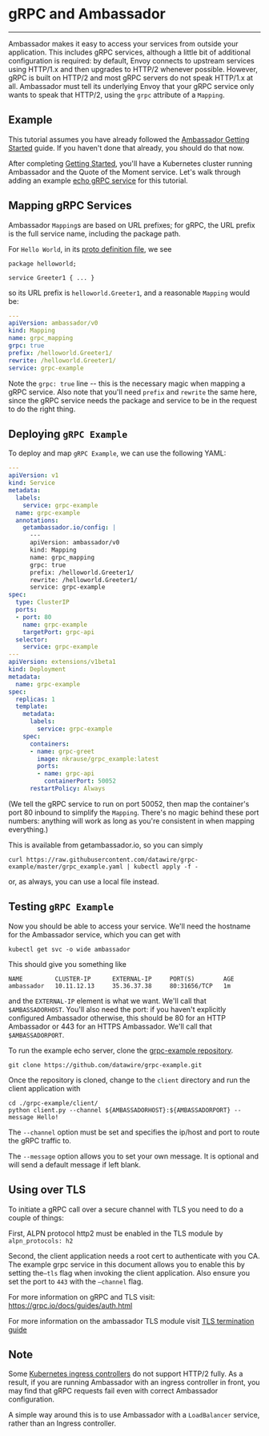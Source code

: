 # gRPC and Ambassador

---

Ambassador makes it easy to access your services from outside your application. This includes gRPC services, although a little bit of additional configuration is required: by default, Envoy connects to upstream services using HTTP/1.x and then upgrades to HTTP/2 whenever possible. However, gRPC is built on HTTP/2 and most gRPC servers do not speak HTTP/1.x at all. Ambassador must tell its underlying Envoy that your gRPC service only wants to speak that HTTP/2, using the `grpc` attribute of a `Mapping`.

## Example

This tutorial assumes you have already followed the [Ambassador Getting Started](/user-guide/getting-started.html) guide. If you haven't done that already, you should do that now.

After completing [Getting Started](/user-guide/getting-started.html), you'll have a Kubernetes cluster running Ambassador and the Quote of the Moment service. Let's walk through adding an example [echo gRPC service](https://github.com/datawire/grpc-example) for this tutorial. 

## Mapping gRPC Services

Ambassador `Mapping`s are based on URL prefixes; for gRPC, the URL prefix is the full service name, including the package path. 

For `Hello World`, in its [proto definition file](https://github.com/datawire/grpc-example/blob/master/helloworld/helloworld.proto), we see

```
package helloworld;

service Greeter1 { ... }
```

so its URL prefix is `helloworld.Greeter1`, and a reasonable `Mapping` would be:

```yaml
---
apiVersion: ambassador/v0
kind: Mapping
name: grpc_mapping
grpc: true
prefix: /helloworld.Greeter1/
rewrite: /helloworld.Greeter1/
service: grpc-example
```

Note the `grpc: true` line -- this is the necessary magic when mapping a gRPC service. Also note that you'll need `prefix` and `rewrite` the same here, since the gRPC service needs the package and service to be in the request to do the right thing.

## Deploying `gRPC Example`

To deploy and map `gRPC Example`, we can use the following YAML:

```yaml
---
apiVersion: v1
kind: Service
metadata:
  labels:
    service: grpc-example
  name: grpc-example
  annotations:
    getambassador.io/config: |
      ---
      apiVersion: ambassador/v0
      kind: Mapping
      name: grpc_mapping
      grpc: true
      prefix: /helloworld.Greeter1/
      rewrite: /helloworld.Greeter1/
      service: grpc-example
spec:
  type: ClusterIP
  ports:
  - port: 80
    name: grpc-example
    targetPort: grpc-api
  selector:
    service: grpc-example
---
apiVersion: extensions/v1beta1
kind: Deployment
metadata:
  name: grpc-example
spec:
  replicas: 1
  template:
    metadata:
      labels:
        service: grpc-example
    spec:
      containers:
      - name: grpc-greet
        image: nkrause/grpc_example:latest
        ports:
        - name: grpc-api
          containerPort: 50052
      restartPolicy: Always
```

(We tell the gRPC service to run on port 50052, then map the container's port 80 inbound to simplify the `Mapping`. There's no magic behind these port numbers: anything will work as long as you're consistent in when mapping everything.)

This is available from getambassador.io, so you can simply

```shell
curl https://raw.githubusercontent.com/datawire/grpc-example/master/grpc_example.yaml | kubectl apply -f -
```

or, as always, you can use a local file instead.

## Testing `gRPC Example`

Now you should be able to access your service. We'll need the hostname for the Ambassador service, which you can get with

```shell
kubectl get svc -o wide ambassador
```

This should give you something like

```
NAME         CLUSTER-IP      EXTERNAL-IP     PORT(S)        AGE
ambassador   10.11.12.13     35.36.37.38     80:31656/TCP   1m
```

and the `EXTERNAL-IP` element is what we want. We'll call that `$AMBASSADORHOST`. You'll also need the port: if you haven't explicitly configured Ambassador otherwise, this should be 80 for an HTTP Ambassador or 443 for an HTTPS Ambassador. We'll call that `$AMBASSADORPORT`.

To run the example echo server, clone the [grpc-example repository](https://github.com/datawire/grpc-example).

```shell
git clone https://github.com/datawire/grpc-example.git
```

Once the repository is cloned, change to the `client` directory and run the client application with 
```shell
cd ./grpc-example/client/
python client.py --channel ${AMBASSADORHOST}:${AMBASSADORPORT} --message Hello!
```

The `--channel` option must be set and specifies the ip/host and port to route the gRPC traffic to.

The `--message` option allows you to set your own message. It is optional and will send a default message if left blank.


## Using over TLS

To initiate a gRPC call over a secure channel with TLS you need to do a couple of things:

First, ALPN protocol http2 must be enabled in the TLS module by `alpn_protocols: h2`

Second, the client application needs a root cert to authenticate with you CA. The example grpc service in this document allows you to enable this by setting the`—tls` flag when invoking the client application. Also ensure you set the port to `443` with the `—channel` flag. 

For more information on gRPC and TLS visit: https://grpc.io/docs/guides/auth.html

For more information on the ambassador TLS module visit [TLS termination guide](/user-guide/tls-termination.html)

## Note

Some [Kubernetes ingress controllers](https://kubernetes.io/docs/concepts/services-networking/ingress/) do not support HTTP/2 fully. As a result, if you are running Ambassador with an ingress controller in front, you may find that gRPC requests fail even with correct Ambassador configuration.

A simple way around this is to use Ambassador with a `LoadBalancer` service, rather than an Ingress controller.
